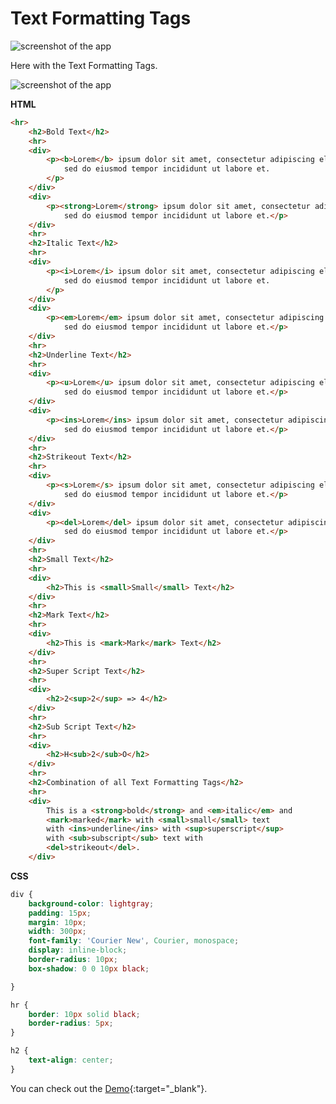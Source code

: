 # Text Formatting Tags

![screenshot of the app](https://raw.githubusercontent.com/praveenorugantitech/praveenorugantitech-express-js/master/tech.PNG)

Here with the Text Formatting Tags.

![screenshot of the app](https://raw.githubusercontent.com/praveenorugantitech/praveenorugantitech-html/master/6_Text%20Formatting/images/TextFormatting.PNG)


**HTML**

```HTML
<hr>
    <h2>Bold Text</h2>
    <hr>
    <div>
        <p><b>Lorem</b> ipsum dolor sit amet, consectetur adipiscing elit,
            sed do eiusmod tempor incididunt ut labore et.
        </p>
    </div>
    <div>
        <p><strong>Lorem</strong> ipsum dolor sit amet, consectetur adipiscing elit,
            sed do eiusmod tempor incididunt ut labore et.</p>
    </div>
    <hr>
    <h2>Italic Text</h2>
    <hr>
    <div>
        <p><i>Lorem</i> ipsum dolor sit amet, consectetur adipiscing elit,
            sed do eiusmod tempor incididunt ut labore et.
        </p>
    </div>
    <div>
        <p><em>Lorem</em> ipsum dolor sit amet, consectetur adipiscing elit,
            sed do eiusmod tempor incididunt ut labore et.</p>
    </div>
    <hr>
    <h2>Underline Text</h2>
    <hr>
    <div>
        <p><u>Lorem</u> ipsum dolor sit amet, consectetur adipiscing elit,
            sed do eiusmod tempor incididunt ut labore et.</p>
    </div>
    <div>
        <p><ins>Lorem</ins> ipsum dolor sit amet, consectetur adipiscing elit,
            sed do eiusmod tempor incididunt ut labore et.</p>
    </div>
    <hr>
    <h2>Strikeout Text</h2>
    <hr>
    <div>
        <p><s>Lorem</s> ipsum dolor sit amet, consectetur adipiscing elit,
            sed do eiusmod tempor incididunt ut labore et.</p>
    </div>
    <div>
        <p><del>Lorem</del> ipsum dolor sit amet, consectetur adipiscing elit,
            sed do eiusmod tempor incididunt ut labore et.</p>
    </div>
    <hr>
    <h2>Small Text</h2>
    <hr>
    <div>
        <h2>This is <small>Small</small> Text</h2>
    </div>
    <hr>
    <h2>Mark Text</h2>
    <hr>
    <div>
        <h2>This is <mark>Mark</mark> Text</h2>
    </div>
    <hr>
    <h2>Super Script Text</h2>
    <hr>
    <div>
        <h2>2<sup>2</sup> => 4</h2>
    </div>
    <hr>
    <h2>Sub Script Text</h2>
    <hr>
    <div>
        <h2>H<sub>2</sub>O</h2>
    </div>
    <hr>
    <h2>Combination of all Text Formatting Tags</h2>
    <hr>
    <div>
        This is a <strong>bold</strong> and <em>italic</em> and
        <mark>marked</mark> with <small>small</small> text
        with <ins>underline</ins> with <sup>superscript</sup>
        with <sub>subscript</sub> text with
        <del>strikeout</del>.
    </div>
```

**CSS**

```CSS
div {
    background-color: lightgray;
    padding: 15px;
    margin: 10px;
    width: 300px;
    font-family: 'Courier New', Courier, monospace;
    display: inline-block;
    border-radius: 10px;
    box-shadow: 0 0 10px black;

}

hr {
    border: 10px solid black;
    border-radius: 5px;
}

h2 {
    text-align: center;
}
```

You can check out the [Demo](https://praveenorugantitech.github.io/praveenorugantitech-html/6_Text%20Formatting/Demo){:target="_blank"}.



